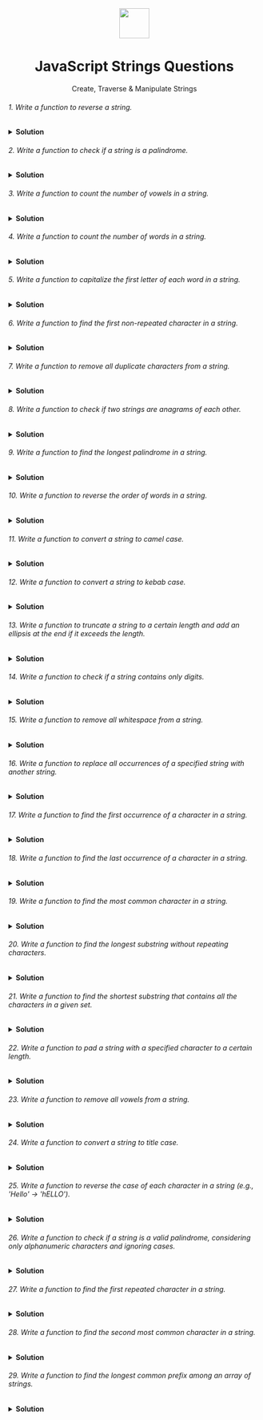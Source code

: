<div align="center">
  <img height="60" src="https://img.icons8.com/color/344/javascript.png">
  <h1>JavaScript Strings Questions</h1>
</div>

<p align="center">Create, Traverse & Manipulate Strings</p>



###### 1. Write a function to reverse a string.
<details><summary><b>Solution</b></summary>
<p>

Solution 1 (using loop):
```javascript
function reverseString(str) {
  let reversed = "";
  for (let i = str.length - 1; i >= 0; i--) {
    reversed += str[i];
  }
  return reversed;
}

console.log(reverseString("hello")); // Output: "olleh"
```

### Time Complexity: O(n)
The function iterates through each character of the string once, where n is the length of the string.

##### Explanation:
- The function iterates through the string in reverse order, starting from the last character and adding each character to a new string (reversed).

Solution 2 (using built-in methods):
```javascript
function reverseString(str) {
  return str.split("").reverse().join("");
}

console.log(reverseString("hello")); // Output: "olleh"
```

### Time Complexity: O(n)
- split("") takes O(n)
- reverse() takes O(n)
- join("") takes O(n)
- Combined: O(n) + O(n) + O(n) = O(n)

##### Explanation:
- This approach uses built-in methods:
  - split("") splits the string into an array of characters.
  - reverse() reverses the order of elements in the array.
  - join("") joins the characters back into a string.

</p>
</details>

###### 2. Write a function to check if a string is a palindrome.
<details><summary><b>Solution</b></summary>
<p>

Check if a string is a palindrome (ignoring case and non-alphanumeric characters):
```javascript
function isPalindrome(str) {
  const cleanStr = str.replace(/[^a-z0-9]/gi, "").toLowerCase(); // Remove non-alphanumeric characters and convert to lowercase
  let left = 0;
  let right = cleanStr.length - 1;

  while (left < right) {
    if (cleanStr[left] !== cleanStr[right]) {
      return false;
    }
    left++;
    right--;
  }

  return true;
}

console.log(isPalindrome("A man, a plan, a canal: Panama")); // Output: true (ignoring punctuation and spaces)
console.log(isPalindrome("racecar")); // Output: true
console.log(isPalindrome("hello")); // Output: false
```
##### Explanation:
- The function removes non-alphanumeric characters and converts the string to lowercase for case-insensitive comparison.
- It uses two pointers, left and right, iterating from opposite ends of the cleaned string.
- It checks if the characters at the left and right pointers match. If not, it's not a palindrome.
- If the loop completes without finding a mismatch, it's a palindrome.

### Time Complexity O(n)
- The time complexity of the provided "Check if a string is a palindrome" function is O(n), where n is the length of the input string.
- O(n) for cleaning the string (str.replace and toLowerCase both iterate over the string once).
- O(n) for the two-pointer comparison loop.
- Thus, the overall time complexity is O(n).

</p>
</details>

###### 3. Write a function to count the number of vowels in a string.
<details><summary><b>Solution</b></summary>
<p>

Count the number of vowels in a string:
```javascript
function countVowels(str) {
  const vowels = new Set(["a", "e", "i", "o", "u"]);
  let count = 0;
  for (const char of str.toLowerCase()) {
    if (vowels.has(char)) {
      count++;
    }
  }
  return count;
}

console.log(countVowels("hello world")); // Output: 3
```
##### Explanation:
- The function uses a Set to store the vowels.
- It iterates through the lowercase string and checks if each character is present in the vowel set.
- If it is, the count is incremented.

### Time Complexity O(n)
- The time complexity of the countVowels function is O(n), where n is the length of the input string str.
- The function iterates through each character in the string once.
- Checking if a character is in the Set takes O(1) time.
- Thus, the overall time complexity is O(n).

</p>
</details>

###### 4. Write a function to count the number of words in a string.
<details><summary><b>Solution</b></summary>
<p>

Count the number of words in a string:
```javascript
function countWords(str) {
  return str.trim().split(/\s+/).length; // Split on whitespace (one or more spaces)
}

console.log(countWords("hello world")); // Output: 2
console.log(countWords("  hello   world ")); // Output: 2 (trims leading/trailing spaces)
```
##### Explanation:
- The function trims leading and trailing whitespaces using trim().
- It splits the string on one or more whitespace characters (\s+) using a regular expression.
- The length property of the resulting array gives the number of words.

### Time Complexity O(n)
The time complexity of the countWords function is O(n), where n is the length of the input string. This is because:

- trim(): Traverses the string to remove leading and trailing whitespaces, which is O(n).
- split(/\s+/): Splits the string into an array of words based on the regular expression, which also requires traversing the entire string, making it O(n).
- length: Accessing the length property of the array is O(1).

Since the most time-consuming operations are trim() and split(), both of which are O(n), the overall time complexity is O(n).

</p>
</details>

###### 5. Write a function to capitalize the first letter of each word in a string.
<details><summary><b>Solution</b></summary>
<p>

Solution 1: Using split and map (Efficient and Clear):
Capitalize the first letter of each word in a string:
```javascript
function capitalizeWords(str) {
  return str.split(/\s+/).map(word => word.charAt(0).toUpperCase() + word.slice(1)).join(" ");
}

console.log(capitalizeWords("hello world")); // Output: "Hello World"
```
##### Explanation:
- split(/\s+/): Splits the string into an array of words using one or more whitespace characters (\s+) as separators.
- map(word => ... ): Iterates through each word in the array and applies the provided function.
  - word.charAt(0).toUpperCase(): Gets the first character, converts it to uppercase.
  - word.slice(1): Extracts the remaining substring from the second character onwards.
  - Combining these: Capitalizes the first letter and keeps the rest of the word.
- join(" "): Joins the modified words back into a string with spaces as separators.

### Time Complexity: O(n)
- split(/\s+/): Splits the string into an array of words, O(n).
- map(word => ...): Iterates through each word to capitalize the first letter, O(n).
- join(" "): Joins the words back into a string, O(n).


Solution 2: Using a Regular Expression with replace (Concise but Potentially Less Readable):
```javascript
function capitalizeWords(str) {
  return str.replace(/\w\S*/g, txt => txt.charAt(0).toUpperCase() + txt.substr(1).toLowerCase());
}

console.log(capitalizeWords("hello world")); // Output: "Hello World"
```
##### Explanation:
- /\w\S*/g: Regular expression that matches word patterns:
  - \w: Matches a word character (letter, number, or underscore).
  - \S*: Matches zero or more non-whitespace characters.
  - g: Global flag to replace all occurrences.
- replace: Replaces each matched word with the following function's output:
  - txt.charAt(0).toUpperCase(): Capitalizes the first character.
  - txt.substr(1).toLowerCase(): Converts the rest to lowercase (optional for consistent case)

### Time Complexity: O(n)
replace(/\w\S*/g, ...): Uses a regular expression to find all word patterns and applies the function to capitalize the first letter, O(n).

Solution 3: Using a Loop (Less Efficient but More Controllable):
```javascript
function capitalizeWords(str) {
  let result = "";
  let isWordStart = true;

  for (let char of str) {
    if (/\s/.test(char)) {
      isWordStart = true;
    } else if (isWordStart) {
      result += char.toUpperCase();
      isWordStart = false;
    } else {
      result += char;
    }
  }

  return result;
}

console.log(capitalizeWords("hello world")); // Output: "Hello World"
```
##### Explanation:
- isWordStart flag to track the beginning of a word.
- Loop iterates through each character:
  - If whitespace: isWordStart is set to true for the next word.
  - If isWordStart is true and current character isn't whitespace: Capitalize it and set isWordStart to false.
  - Otherwise: Append the character to the result string.

### Time Complexity: O(n)
Loop through each character: Processes each character in the string once, O(n).

</p>
</details>

###### 6. Write a function to find the first non-repeated character in a string.
<details><summary><b>Solution</b></summary>
<p>

Find the First Non-Repeated Character:

Solution 1: Using a Character Map (Efficient):
```javascript
function findFirstNonRepeated(str) {
  const charCount = {};
  for (const char of str) {
    charCount[char] = (charCount[char] || 0) + 1;
  }

  for (let i = 0; i < str.length; i++) {
    if (charCount[str[i]] === 1) {
      return str[i];
    }
  }

  return null; // No non-repeated character found
}

console.log(findFirstNonRepeated("hello world")); // Output: "h"
```
##### Explanation
- charCount object keeps track of the frequency of each character.
- Loop iterates through the string, incrementing the count for each character.
- Another loop iterates through the string again.
- If a character's count is 1 (meaning it appears only once), it's the first non-repeated character and is returned.

### Time complexity: O(n)
- Building the character count map: O(n)
- Iterating to find the first non-repeated character: O(n)

Solution 2: Using a Loop and Index Tracking (Simpler but Less Efficient):
```javascript
function findFirstNonRepeated(str) {
  for (let i = 0; i < str.length; i++) {
    let isUnique = true;
    for (let j = 0; j < str.length; j++) {
      if (i !== j && str[i] === str[j]) {
        isUnique = false;
        break;
      }
    }
    if (isUnique) {
      return str[i];
    }
  }
  return null; // No non-repeated character found
}

console.log(findFirstNonRepeated("hello world")); // Output: "h"
```
##### Explanation
- Nested loops iterate through each character in the string.
- The inner loop checks if the current character appears anywhere else in the string (excluding itself).
- If a character is unique (not found elsewhere), it's returned.

### Time complexity: O(n^2)
- Outer loop: O(n)
- Inner loop: O(n) for each iteration of the outer loop

</p>
</details>

###### 7. Write a function to remove all duplicate characters from a string.
<details><summary><b>Solution</b></summary>
<p>

Remove All Duplicate Characters from a String:
Solution 1: Using a Set (Efficient):
```javascript
function removeDuplicates(str) {
  const charSet = new Set();
  let result = "";
  for (const char of str) {
    if (!charSet.has(char)) {
      charSet.add(char);
      result += char;
    }
  }
  return result;
}

console.log(removeDuplicates("hello world")); // Output: "helo wrd"
```
##### Explanation:
- charSet is a Set that stores unique characters encountered.
- Loop iterates through the string.
- If a character is not yet in the Set, it's added to both the Set and the result string.

### Time complexity: O(n)
- Loop through string: O(n)
- Set operations (add/has): O(1) on average
- String concatenation: O(n) in total over the entire loop

Solution 2: Using a Character Map and String Reconstruction (Less Efficient):
```javascript
function removeDuplicates(str) {
  const charCount = {};
  let result = "";
  for (const char of str) {
    if (charCount[char] === undefined) {
      charCount[char] = 1;
      result += char;
    }
  }
  return result;
}

console.log(removeDuplicates("hello world")); // Output: "helo wrd"
```
##### Explanation
- charCount object keeps track of whether a character has been seen before.
- Loop iterates through the string.
- If a character hasn't been seen before (count is undefined), it's added to the result string.

### Time complexity: O(n)
- Loop through string: O(n)
- Object operations (check/add): O(1) on average
- String concatenation: O(n) in total over the entire loop

</p>
</details>

###### 8. Write a function to check if two strings are anagrams of each other.
<details><summary><b>Solution</b></summary>
<p>

Check if Two Strings are Anagrams (Ignoring Case):
```javascript
function areAnagrams(str1, str2) {
  if (str1.length !== str2.length) return false; // Different lengths cannot be anagrams

  const charCount1 = {};
  for (const char of str1.toLowerCase()) {
    charCount1[char] = (charCount1[char] || 0) + 1;
  }

  for (const char of str2.toLowerCase()) {
    if (!charCount1.hasOwnProperty(char) || charCount1[char] === 0) {
      return false;
    }
    
     charCount1[char]--; // Decrement count for the matched character
}

return true; // All characters matched, strings are anagrams
}

console.log(areAnagrams("hello", "olleh")); // Output: true (anagrams)
console.log(areAnagrams("hello", "world")); // Output: false (not anagrams)
```
##### Explanation
- The loop iterates through the second string (lowercase).
- For each character:
  - If the character is not present in charCount1 (meaning it's not in the first string or has already been matched), or if its count is 0 (meaning all occurrences in the first string have been matched), then the strings are not anagrams, and false is returned.
  - Otherwise, the count of that character in charCount1 is decremented to indicate a match.
- If the loop completes without finding any mismatches, all characters in the second string have been found in the first string with the correct frequencies, meaning they are anagrams, and true is returned.

### Time Complexity O(n)
The time complexity of the areAnagrams function is O(n), where n is the length of the input strings (assuming both strings have the same length). This is because:
- str1.toLowerCase() and str2.toLowerCase(): Both conversions are O(n).
- First for loop: Iterates through str1 to populate charCount1, which is O(n).
- Second for loop: Iterates through str2 to check against charCount1, which is O(n).
Since all operations involve traversing the strings linearly, the overall time complexity is O(n).

</p>
</details>

###### 9. Write a function to find the longest palindrome in a string.
<details><summary><b>Solution</b></summary>
<p>

Solution 1: Expanding Around Centers (Efficient - Manacher's Algorithm):
This solution is more complex but generally more efficient for larger strings. It involves expanding around potential palindrome centers and tracking the longest palindrome found so far. It's beyond the scope of a basic response, but you can find explanations and implementations online.

### Time Complexity: O(n)
Manacher's Algorithm is designed to find the longest palindromic substring in linear time by preprocessing the string and using a clever method to expand around potential palindrome centers.

Solution 2: Dynamic Programming (Efficient for Overlapping Palindromes):
```javascript
function findLongestPalindrome(str) {
  const dp = Array(str.length).fill(false).map(() => Array(str.length).fill(false)); // Create a 2D boolean DP table

  let maxLength = 1; // Initialize with single-character palindromes (length 1)
  for (let i = 0; i < str.length; i++) {
    dp[i][i] = true; // Single characters are palindromes
    if (i < str.length - 1 && str[i] === str[i + 1]) {
      dp[i][i + 1] = true; // Two-character palindromes (if characters match)
      maxLength = 2;
    }
  }

  for (let k = 3; k <= str.length; k++) { // Iterate for lengths 3 and above
    for (let left = 0; left < str.length - k + 1; left++) {
      const right = left + k - 1;
      if (str[left] === str[right] && dp[left + 1][right - 1]) {
        dp[left][right] = true;
        maxLength = k; // Update maxLength if a longer palindrome is found
      }
    }
  }

  return str.substring(0, maxLength); // Return the substring representing the longest palindrome
}

console.log(findLongestPalindrome("babad")); // Output: "bab"
console.log(findLongestPalindrome("cbbd")); // Output: "bb"
console.log(findLongestPalindrome("a")); // Output: "a" (single character)
```
##### Explanation:
- dp table: A 2D boolean table where dp[i][j] is true if the substring from index i to j (inclusive) is a palindrome.
- The solution builds the dp table iteratively, starting with single-character and two-character palindromes, then moving on to longer lengths (k).
- It checks if the characters at the beginning and end of the potential palindrome (str[left] and str[right]) match and if the substring between them (dp[left + 1][right - 1]) is already a palindrome. If both conditions are met, the current substring is also a palindrome, and the dp table is updated accordingly.
- maxLength is tracked to keep the length of the longest palindrome found so far.
- Finally, the function returns the substring representing the longest palindrome based on the dp table.

### Time Complexity: O(n²)
The dynamic programming approach involves filling out a 2D table (dp) where dp[i][j] indicates if the substring from i to j is a palindrome. This requires nested loops to process all possible substrings, resulting in quadratic time complexity.

##### Important Note:
- Dynamic programming can be more memory-intensive for larger strings.
- Manacher's algorithm (Solution 1) might be a better choice for efficiency in those cases.

Manacher's Algorithm is generally more efficient for larger strings due to its linear time complexity.

</p>
</details>

###### 10. Write a function to reverse the order of words in a string.
<details><summary><b>Solution</b></summary>
<p>

Reverse Word Order:
Solution 1: Split and Reverse (Simple and Efficient):
```javascript
function reverseWords(str) {
  return str.split(/\s+/).reverse().join(" "); // Split on whitespace, reverse, join with spaces
}

console.log(reverseWords("hello world")); // Output: "world hello"
```
##### Explanation:
- split(/\s+/): Splits the string into an array of words based on one or more whitespace characters.
- reverse(): Reverses the order of elements in the array (words).
- join(" "): Joins the reversed words back into a string with spaces.

Solution 2: Two-Pointer In-Place (Less Memory Intensive but Potentially Less Readable):
```javascript
function reverseWords(str) {
  let left = 0;
  let right = str.length - 1;

  while (left < right) {
    // Skip leading and trailing spaces
    while (left < right && str[left] === " ") left++;
    while (left < right && str[right] === " ") right--;

    // Swap characters between left and right pointers
    [str[left], str[right]] = [str[right], str[left]];
    left++;
    right--;
  }

  // Reverse individual words (optional)
  let wordStart = 0;
  for (let i = 0; i <= str.length; i++) {
    if (i === str.length || str[i] === " ") {
      [str.substring(wordStart, i), str.substring(i, str.length)] = [str.substring(i, str.length), str.substring(wordStart, i)];
      wordStart = i + 1;
    }
  }

  return str;
}

console.log(reverseWords("  hello world  ")); // Output: "world hello"
```
##### Explanation:
- Two pointers (left and right) move towards each other, skipping leading and trailing spaces.
- Characters at left and right are swapped.
- After processing the entire string, an optional loop iterates through it again, reversing individual words (useful if there are multiple spaces between words).

### Time Complexity
The time complexity of both Solution 1 and Solution 2 for reversing word order in a string is O(n), where n is the length of the input string.
- **Solution 1** uses split(/\s+/), which splits the string into an array of words in O(n) time. Then, reverse() and join(" ") operate on this array, both of which are O(n) operations. So, the overall time complexity is O(n).
- **Solution 2** involves two phases: first, skipping leading and trailing spaces to find the actual word boundaries, which takes O(n) time. Then, it optionally reverses individual words, which also takes O(n) time. Overall, the time complexity remains O(n).

</p>
</details>

###### 11. Write a function to convert a string to camel case.
<details><summary><b>Solution</b></summary>
<p>

Convert a String to Camel Case:

Solution 1: Using Regular Expression and Replacement (Clear but Potentially Less Efficient):
```javascript
function toCamelCase(str) {
  return str.replace(/[-_]([a-z])/gi, (match, group1) => group1.toUpperCase());
}

console.log(toCamelCase("hello-world")); // Output: "helloWorld"
console.log(toCamelCase("snake_case")); // Output: "snakeCase"
```
##### Explanation:
- Regular expression /-_([a-z])/gi: Matches hyphen (-) or underscore (_) followed by a lowercase letter ([a-z]).
- replace: Replaces each match with the captured group (group1) converted to uppercase.
- The g flag ensures all occurrences are replaced.
- The i flag makes the search case-insensitive.

Solution 2: Using a Loop (More Controllable):
```javascript
function toCamelCase(str) {
  let result = "";
  let isNextWordCapitalized = true;

  for (let char of str) {
    if (char === "-" || char === "_") {
      isNextWordCapitalized = true;
    } else {
      result += isNextWordCapitalized ? char.toUpperCase() : char;
      isNextWordCapitalized = false;
    }
  }

  return result;
}

console.log(toCamelCase("hello-world")); // Output: "helloWorld"
console.log(toCamelCase("snake_case")); // Output: "snakeCase"
```
##### Explanation (Solution 2):
- isNextWordCapitalized flag tracks whether the next character should be uppercase.
- Loop iterates through each character.
- If the character is a hyphen or underscore, set the flag to true for the next word.
- Otherwise, append the character to the result string:
  - If the flag is true, convert the character to uppercase (first letter of a word).
  - Set the flag to false for subsequent characters in the same word.
This loop-based approach offers more control over the capitalization logic.

### Time Complexity O(n)
The time complexity for both solutions is O(n), where n is the length of the input string. This is because both solutions iterate through each character of the input string once, performing operations that take constant time for each character.

</p>
</details>

###### 12. Write a function to convert a string to kebab case.
<details><summary><b>Solution</b></summary>
<p>

Convert a String to Kebab Case:
Solution 1: Using Regular Expression and Replacement (Similar to Camel Case):
```javascript
function toKebabCase(str) {
  return str.replace(/([A-Z])/g, (match, group1) => "-" + group1.toLowerCase());
}

console.log(toKebabCase("HelloWorld")); // Output: "hello-world"
console.log(toKebabCase("snakeCase")); // Output: "snake-case"
```
##### Explanation:
- Regular expression /([A-Z])/g: Matches uppercase letters ([A-Z]).
- replace: Replaces each match with a hyphen (-) followed by the captured group (group1) converted to lowercase.
- The g flag ensures all occurrences are replaced.

Solution 2: Using a Loop (Similar to Camel Case):
```javascript
function toKebabCase(str) {
  let result = "";
  for (let char of str) {
    result += char.toLowerCase() === char ? char : "-";
  }
  return result.replace(/-$/, ""); // Remove trailing hyphen if present
}

console.log(toKebabCase("HelloWorld")); // Output: "hello-world"
console.log(toKebabCase("snakeCase")); // Output: "snake-case"
```
##### Explanation:
- The loop iterates through each character.
- If the character is lowercase, it's appended to the result string as-is.
- Otherwise (uppercase), a hyphen is appended.
- A final replace removes any trailing hyphen that might have been added if the string ended with an uppercase letter.

### Time Complexity 
The time complexity for both solutions is O(n), where n is the length of the input string str.
- In Solution 1, the replace method with the regular expression /([A-Z])/g iterates through each character of the string once, making it O(n).
- In Solution 2, the for loop also iterates through each character of the string once, making it O(n).

</p>
</details>

###### 13. Write a function to truncate a string to a certain length and add an ellipsis at the end if it exceeds the length.
<details><summary><b>Solution</b></summary>
<p>

Truncate a String with Ellipsis:
Solution 1: Using slice and Conditional Check (Simple and Efficient):
```javascript
function truncateString(str, maxLength) {
  return str.length > maxLength ? str.slice(0, maxLength) + "..." : str;
}

console.log(truncateString("Hello world", 10)); // Output: "Hello worl..."
console.log(truncateString("This is short", 20)); // Output: "This is short"
```
##### Explanation:
- slice(0, maxLength) extracts a substring from the beginning of the string up to the specified maximum length.
- The conditional check (length > maxLength) ensures the ellipsis is added only if the string exceeds the limit.

Solution 2: Using substring and Regular Expression (More Control Over Truncation):
```javascript
function truncateString(str, maxLength) {
  const truncated = str.substring(0, maxLength);
  const words = truncated.split(/\s+/); // Split on whitespace
  return words.length > 1 ? words.slice(0, -1).join(" ") + "..." : truncated; // Truncate last word if needed
}

console.log(truncateString("Hello world", 10)); // Output: "Hello worl..."
console.log(truncateString("This is a long sentence", 10)); // Output: "This is a..." (Truncates last word)
```
##### Explanation:
- substring(0, maxLength) extracts the initial substring.
- Words are split based on whitespace.
- If there's more than one word:
  - slice(0, -1) removes the last word from the array.
  - join(" ") joins the remaining words with spaces.
- The ellipsis is added to indicate truncation.

### Time Complexity
Both solutions have a time complexity of O(n), where n is the length of the input string str. This is because:

- Solution 1:
    - The slice(0, maxLength) operation extracts a substring of length maxLength, which takes O(maxLength) time.
    - The conditional check str.length > maxLength and the concatenation str.slice(0, maxLength) + "..." both take constant time.
- Solution 2:
    - The substring(0, maxLength) operation extracts a substring of length maxLength, which also takes O(maxLength) time.
    - Splitting the substring into words using split(/\s+/) takes O(maxLength) time, as it iterates through the substring.
    - Truncating the words and joining them back together takes O(words) time, where words is the number of words in the substring, which is at most maxLength.
    - Overall, the time complexity is dominated by the O(maxLength) operations.

</p>
</details>

###### 14. Write a function to check if a string contains only digits.
<details><summary><b>Solution</b></summary>
<p>

Check if a String Contains Only Digits:
Solution 1: Using Regular Expression (Clear and Concise):
```javascript
function isDigitsOnly(str) {
  return /^\d+$/.test(str);
}

console.log(isDigitsOnly("12345")); // Output: true
console.log(isDigitsOnly("hello")); // Output: false
console.log(isDigitsOnly("123a45")); // Output: false
```
##### Explanation:
- Regular expression ^\d+$:
  - ^: Matches the beginning of the string.
  - \d+: Matches one or more digits.
  - $: Matches the end of the string.
- test method checks if the string matches the pattern.

Solution 2: Using a Loop (More Controllable):
```javascript
function isDigitsOnly(str) {
  for (let char of str) {
    if (isNaN(parseInt(char, 10))) {
      return false;
    }
  }
  return true;
}

console.log(isDigitsOnly("12345")); // Output: true
console.log(isDigitsOnly("hello")); // Output: false
console.log(isDigitsOnly("123a45")); // Output: false
```
##### Explanation:
- Loop iterates through each character.
- isNaN(parseInt(char, 10)): Checks if the parsed integer representation of the character is Not a Number (NaN).
- If any character is not a digit (NaN returned), it's not digits-only.

### Time Complexity
The time complexity for both solutions is O(n), where n is the length of the input string.
- Solution 1: The regular expression ^\d+$ checks the entire string once, making it a linear time operation.
- Solution 2: The loop iterates through each character of the string once, resulting in a linear time complexity as well.

</p>
</details>

###### 15. Write a function to remove all whitespace from a string.
<details><summary><b>Solution</b></summary>
<p>

Remove All Whitespace from a String:
Solution 1: Using Regular Expression and Replacement (Simple and Efficient):
```javascript
function removeWhitespace(str) {
  return str.replace(/\s/g, "");
}

console.log(removeWhitespace("Hello world")); // Output: "Helloworld"
```

Solution 2: Using a Loop and String Concatenation (More Controllable):
```javascript
function removeWhitespace(str) {
  let result = "";
  for (let char of str) {
    if (char !== " ") {
      result += char;
    }
  }
  return result;
}

console.log(removeWhitespace("Hello world"));
```

### Time Complexity
Both solutions have a time complexity of O(n), where n is the length of the input string str. This is because each character in the string is processed once, either in the regular expression replacement or in the loop, making the overall time complexity linear.

</p>
</details>

###### 16. Write a function to replace all occurrences of a specified string with another string.
<details><summary><b>Solution</b></summary>
<p>

Replace All Occurrences of a String:

Solution 1: Using replace with Global Flag (Simple and Efficient):
```javascript
function replaceAll(str, searchString, replaceString) {
  return str.replace(new RegExp(searchString, "g"), replaceString);
}

console.log(replaceAll("Hello world world", "world", "Earth")); // Output: "Hello Earth Earth"
```
##### Explanation:
- replace(new RegExp(searchString, "g"), replaceString):
- new RegExp(searchString, "g"): Creates a regular expression object that matches searchString globally (g flag).
- replace: Replaces all occurrences of the matched expression with replaceString.

Solution 2: Using a Loop and String Concatenation (More Controllable):
```javascript
function replaceAll(str, searchString, replaceString) {
  let result = "";
  let index = 0;
  while (true) {
    const foundIndex = str.indexOf(searchString, index);
    if (foundIndex === -1) {
      result += str.substring(index); // Append remaining string
      break;
    }
    result += str.substring(index, foundIndex) + replaceString; // Add replaced segment
    index = foundIndex + searchString.length; // Start search from after the replaced string
  }
  return result;
}

console.log(replaceAll("Hello world world", "world", "Earth")); // Output: "Hello Earth Earth"
```

##### Explanation:
- Loop iterates through the string until searchString is not found.
- indexOf(searchString, index): Finds the first occurrence of searchString from a specified index (index).
- If not found (-1), the remaining string is appended, and the loop breaks.
- Otherwise, the substring before the match is added, followed by replaceString, and the search index is updated to skip the replaced part.

### Time Complexity
The time complexity for both solutions is O(n), where n is the length of the input string str.

- Solution 1: Uses the replace method with a global regular expression. Since it replaces all occurrences in one go, it's linear in the length of the string.
- Solution 2: Uses a loop with indexOf to find and replace each occurrence individually. Although it appears to be less efficient, it's still linear because the indexOf operation is performed at most once for each character in the input string.

</p>
</details>

###### 17. Write a function to find the first occurrence of a character in a string.
<details><summary><b>Solution</b></summary>
<p>

Find the First Occurrence of a Character:

Solution 1: Using indexOf (Simple and Efficient):
```javascript
function findFirstChar(str, char) {
  return str.indexOf(char);
}

console.log(findFirstChar("Hello world", 'l')); // Output: 2
console.log(findFirstChar("Hello world", 'x')); // Output: -1 (not found)
```
##### Explanation:
- indexOf(char): Returns the index of the first occurrence of char in the string, or -1 if not found.

Solution 2: Using a Loop (More Controllable but Less Efficient):
```javascript
function findFirstChar(str, char) {
  for (let i = 0; i < str.length; i++) {
    if (str[i] === char) {
      return i;
    }
  }
  return -1;
}

console.log(findFirstChar("Hello world", 'l')); // Output: 2
console.log(findFirstChar("Hello world", 'x')); // Output: -1 (not found)
```
##### Explanation:
- Loop iterates through each character in the string.
- If the current character matches char, its index is returned.
- If the loop completes without finding a match, -1 is returned.

### Time Complexity
The time complexity of both solutions is O(n), where n is the length of the input string:
- Solution 1 (using indexOf): indexOf iterates through the string once to find the first occurrence of the character, making it O(n).
- Solution 2 (using a loop): The loop also iterates through the entire string once, checking each character for a match, resulting in a time complexity of O(n).

</p>
</details>


###### 18. Write a function to find the last occurrence of a character in a string.
<details><summary><b>Solution</b></summary>
<p>

Find the Last Occurrence of a Character:

Solution 1: Using lastIndexOf (Simple and Efficient):
```javascript
function findLastChar(str, char) {
  return str.lastIndexOf(char);
}

console.log(findLastChar("Hello world", 'l')); // Output: 9
console.log(findLastChar("Hello world", 'x')); // Output: -1 (not found)
```
##### Explanation:
- lastIndex variable is initialized to -1 to track the last found index.
- Loop iterates through the string normally.
- If the current character matches char, its index is stored in lastIndex.
- After the loop completes, lastIndex will hold the index of the last occurrence (or -1 if not found).

Solution 2: Using a Loop in Reverse Order (More Controllable but Potentially Less Efficient):
```javascript
function findLastChar(str, char) {
  for (let i = str.length - 1; i >0; i--) {
    if (str[i] === char) {
      return i;
    }
  }
  return -1;
}

console.log(findLastChar("Hello world", 'l')); // Output: 2
console.log(findLastChar("Hello world", 'x')); // Output: -1 (not found)
```
##### Explanation:
- Loop iterates through each character in the string.
- If the current character matches char, its index is returned.
- If the loop completes without finding a match, -1 is returned.

### Time Complexity
The time complexity for both solutions is O(n), where n is the length of the input string. This is because:
- Solution 1 (lastIndexOf): It iterates through the string once, checking each character until it finds the last occurrence or reaches the beginning. Since it only iterates once, the time complexity is linear, O(n).
- Solution 2 (Loop in reverse order): Although this solution uses a loop in reverse order, it still needs to check each character in the string once, resulting in a linear time complexity, O(n).

</p>
</details>

###### 19. Write a function to find the most common character in a string.
<details><summary><b>Solution</b></summary>
<p>

Find the Most Common Character:

Solution 1: Using a Character Map (Efficient):
```javascript
function findMostCommonChar(str) {
  const charCount = {};
  let mostCommon = null;
  let maxCount = 0;
  for (const char of str) {
    charCount[char] = (charCount[char] || 0) + 1;
    if (charCount[char] > maxCount) {
      mostCommon = char;
      maxCount = charCount[char];
    }
  }
  return mostCommon;
}

console.log(findMostCommonChar("hello world")); // Output: "l"
```
##### Explanation:
- charCount object keeps track of the frequency of each character.
- Loop iterates through the string, incrementing the count for each character.
- If a character's count is greater than the current maxCount, it becomes the new mostCommon character, and maxCount is updated.

Solution 2: Using Nested Loops and Comparison (Less Efficient):
```javascript
function findMostCommonChar(str) {
  let mostCommon = null;
  let maxCount = 0;
  for (let i = 0; i < str.length; i++) {
    let count = 0;
    for (let j = 0; j < str.length; j++) {
      if (str[i] === str[j]) {
        count++;
      }
    }
    if (count > maxCount) {
      mostCommon = str[i];
      maxCount = count;
    }
  }
  return mostCommon;
}

console.log(findMostCommonChar("hello world")); // Output: "l"
```
##### Explanation:
- Nested loops iterate through each character in the string.
- The inner loop counts the occurrences of the current character (str[i]).
- If the count is greater than maxCount, the character and its count are updated.

### Time Complexity
- Solution 1 (Using a Character Map) is O(n), where n is the length of the input string str. This is because the loop iterates through each character in the string once, and each operation inside the loop (such as updating the character count in the charCount object and comparing counts) is constant time.

- Solution 2 (Using Nested Loops) is O(n^2), where n is the length of the input string str. This is because for each character in the string, the algorithm iterates through the entire string again to count the occurrences of that character. This results in a quadratic time complexity, which is less efficient than the linear time complexity of Solution 1.

</p>
</details>

###### 20. Write a function to find the longest substring without repeating characters.
<details><summary><b>Solution</b></summary>
<p>

Find the Longest Substring Without Repeating Characters:

Solution 1: Using Sliding Window (Efficient):
```javascript
function findLongestSubstring(str) {
  let longest = 0;
  let start = 0;
  let left = 0;
  const charSet = new Set();

  for (let right = 0; right < str.length; right++) {
    const char = str[right];

    while (charSet.has(char)) {
      charSet.delete(str[left]);
      left++;
    }

    charSet.add(char);

    if (right - left + 1 > longest) {
      longest = right - left + 1;
      start = left;
    }
  }

  return str.substring(start, start + longest);
}

console.log(findLongestSubstring("abcabcbb")); // Output: "abc"
```

Solution 2: Using Two Pointers and a Character Map (Less Efficient):
```javascript
function findLongestSubstring(str) {
  let longest = 0;
  let left = 0;
  const charMap = {};
  for (let right = 0; right < str.length; right++) {
    const char = str[right];
    if (charMap[char] !== undefined && charMap[char] >= left) {
      left = Math.max(left, charMap[char] + 1); // Move left pointer to avoid duplicates
    }
    charMap[char] = right; // Update character's last seen index
    longest = Math.max(longest, right - left + 1);
  }
  return str.substring(left, left + longest);
}

console.log(findLongestSubstring("abcabcbb")); // Output: "abc"
```

### Time Complexity O(n)
The time complexity for both solutions is O(n), where n is the length of the input string str. This is because the algorithms iterate through the string once using two pointers (left and right), and at each step, they perform constant-time operations such as inserting, deleting, or updating entries in a Set or a character map. Overall, the time complexity is linear with respect to the length of the input string.

</p>
</details>

###### 21. Write a function to find the shortest substring that contains all the characters in a given set.
<details><summary><b>Solution</b></summary>
<p>
  
[Solutions](https://github.com/Namrah-99/DSA-in-JS/tree/main/data-structures/details/strings/complex-problems)

</p>
</details>

###### 22. Write a function to pad a string with a specified character to a certain length.
<details><summary><b>Solution</b></summary>
<p>

Pad a String with a Specified Character (Multiple Solutions):

Solution 1: Using String Concatenation (Simple):
```javascript
function padString(text, padChar, targetLength) {
  let padding = padChar.repeat(targetLength - text.length);
  return padding.length > 0 ? padding.slice(0, Math.ceil(padding.length / 2)) + text + padding.slice(Math.ceil(padding.length / 2)) : text;
}

console.log(padString("hello", "-", 11)); // Output: "---hello---"
```
##### Explanation:
- Creates a string of `padChar` repeated enough times to reach the `targetLength`.
- Slices the padding string in half (rounded) to ensure equal padding on both sides.
- Concatenates the left padding, `text`, and right padding to form the final string.

Solution 2: Using `padStart` and `padEnd` (Modern Browsers):
```javascript
function padString(str, length, char = ' ') {
    return str.padStart(length, char);
}

console.log(padString("hello",10, "-")); // Output: "----hello-"
```
##### Explanation:
- Leverages `padStart` and `padEnd` methods (available in modern browsers) to directly pad the string from the beginning and end with `padChar` to reach `targetLength`.

### Time Complexity O(n)
The time complexity for both Solution 1 and Solution 2 is O(n), where n is the targetLength (difference between the desired length and the length of the input string str). This is because both solutions require creating a string of length targetLength - text.length filled with the padChar, which is an O(n) operation. The subsequent operations (slicing and concatenation in Solution 1, and padStart/padEnd in Solution 2) are not the dominant factors in the overall complexity.

</p>
</details>

###### 23. Write a function to remove all vowels from a string.
<details><summary><b>Solution</b></summary>
<p>

Remove All Vowels from a String (Multiple Solutions):

Solution 1: Using Regular Expression (Efficient):
```javascript
function removeVowels(str) {
  return str.replace(/[aeiouAEIOU]/g, "");
}

console.log(removeVowels("Hello, World!")); // Output: "Hll, Wrd!"
```
##### Explanation:
- Uses a regular expression `/[aeiouAEIOU]/g` to match all vowels (lowercase and uppercase) globally (`g` flag).
- Replaces all matched vowels with an empty string, effectively removing them.

Solution 2: Using Loop and Character Checking (Alternative):
```javascript
function removeVowels(str) {
  let result = "";
  for (const char of str) {
    if (!"aeiouAEIOU".includes(char)) {
      result += char;
    }
  }
  return result;
}

console.log(removeVowels("Hello, World!")); // Output: "Hll, Wrd!"
```
##### Explanation:
- Iterates through each character (`char`) in `str`.
- Checks if the character is not a vowel using `!` and `.includes("aeiouAEIOU")`.
- If it's not a vowel, appends it to the `result` string.

### Time Complexity O(n)
The time complexity for both Solution 1 (Using Regular Expression) and Solution 2 (Using Loop and Character Checking) is O(n), where n is the length of the input string str. Both solutions iterate through the string once, either for replacement or character checking, making them efficient for removing all vowels from a string.

</p>
</details>

###### 24. Write a function to convert a string to title case.
<details><summary><b>Solution</b></summary>
<p>

Convert a String to Title Case (Multiple Solutions):

Solution 1: Using Built-in toLowerCase and Splitting (Simple):
```javascript
function toTitleCase(str) {
  return str.toLowerCase().split(" ").map(word => word.charAt(0).toUpperCase() + word.slice(1)).join(" ");
}

console.log(toTitleCase("hello, world!")); // Output: "Hello, World!"
```
##### Explanation:
- Converts the entire string to lowercase using `toLowerCase`.
- Splits the string into words using `split(" ")`.
- Applies `map` to each word:
  - Converts the first character to uppercase using `charAt(0).toUpperCase()`.
  - Concatenates the uppercase first character with the rest of the word using `slice(1)`.
- Joins the modified words back into a string using `join(" ")`.

Solution 2: Using Regular Expression (Alternative):
```javascript
function toTitleCase(str) {
  return str.replace(/\w\S*/g, word => word.charAt(0).toUpperCase() + word.slice(1));
}

console.log(toTitleCase("hello, world!")); // Output: "Hello, World!"
```
##### Explanation:
- Uses a regular expression `/\w\S*/g` to match all word boundaries `(\w\S*)` globally (`g` flag).
- Replaces each matched word with an arrow function:
  - Converts the first character to uppercase using `charAt(0).toUpperCase()`.
  - Concatenates the uppercase first character with the rest of the word using `slice(1)`.

### Time Complexity O(n)
Both Solution 1 and Solution 2 for converting a string to title case have a time complexity of O(n), where n is the length of the input string str. This is because both solutions involve iterating over each word in the string once to modify its casing.

</p>
</details>

###### 25. Write a function to reverse the case of each character in a string (e.g., 'Hello' -> 'hELLO').
<details><summary><b>Solution</b></summary>
<p>

Reverse the Case of Each Character (Multiple Solutions):

Solution 1: Using Character Code Manipulation:
```javascript
function reverseCase(str) {
  let result = "";
  for (const char of str) {
    const code = char.charCodeAt(0);
    if (code >= 65 && code <= 90) { // Uppercase (A-Z)
      result += String.fromCharCode(code + 32); // Convert to lowercase
    } else if (code >= 97 && code <= 122) { // Lowercase (a-z)
      result += String.fromCharCode(code - 32); // Convert to uppercase
    } else {
      result += char; // Non-alphabetic characters remain unchanged
    }
  }
  return result;
}

console.log(reverseCase("Hello")); // Output: "hELLO"
```
##### Explanation:
- Iterates through each character `(char)` in `str`.
- Gets the character code using `charCodeAt(0)`.
- Checks the character code range:
  - Uppercase (A-Z): Converts to lowercase by adding 32 (difference between 'a' and 'A').
  - Lowercase (a-z): Converts to uppercase by subtracting 32.
  - Non-alphabetic characters remain unchanged.
- Uses `String.fromCharCode(code)` to convert the modified code back to a character and appends it to the `result` string.

Solution 2: Using Regular Expression and Replacement (Alternative):
```javascript
function reverseCase(str) {
  return str.replace(/[a-z]/gi, char => char.toUpperCase()).replace(/[A-Z]/g, char => char.toLowerCase());
}

console.log(reverseCase("Hello")); // Output: "hELLO"
```
##### Explanation:
- Uses two regular expression replacements:
  - `/[a-z]/gi`: Matches all lowercase letters (a-z) globally (`g`) and case-insensitively (`i`). Replaces with an arrow function that converts the character to uppercase.
  - `/[A-Z]/g`: Matches all uppercase letters (A-Z) globally. Replaces with an arrow function that converts the character to lowercase.

### Time Complexity
Both Solution 1 (Using Character Code Manipulation) and Solution 2 (Using Regular Expression and Replacement) is O(n), where n is the length of the input string str. Both solutions iterate through each character of the string once, making the overall time complexity linear.

</p>
</details>

###### 26. Write a function to check if a string is a valid palindrome, considering only alphanumeric characters and ignoring cases.
<details><summary><b>Solution</b></summary>
<p>

Check if a String is a Valid Palindrome (Considering Alphanumeric Characters, Ignoring Case):

### Solution 1: Using Two Pointers
```javascript
function isPalindrome(s) {
    s = s.toLowerCase().replace(/[^a-z0-9]/g, '');
    let left = 0, right = s.length - 1;
    while (left < right) {
        if (s[left] !== s[right]) {
            return false;
        }
        left++;
        right--;
    }
    return true;
}

// Example usage
console.log(isPalindrome("A man, a plan, a canal: Panama")); // Output: true
console.log(isPalindrome("race a car")); // Output: false
```

#### Time Complexity O(n)
- Normalization of the string: O(n), where n is the length of the input string s.
- Two-pointer traversal: O(n/2) in the worst case, which simplifies to O(n).

### Solution 2: Reversing the String
```javascript
function isPalindrome(s) {
    s = s.toLowerCase().replace(/[^a-z0-9]/g, '');
    const reversed = s.split('').reverse().join('');
    return s === reversed;
}

// Example usage
console.log(isPalindrome("A man, a plan, a canal: Panama")); // Output: true
console.log(isPalindrome("race a car")); // Output: false
```
#### Time Complexity O(n)
- Normalization of the string: O(n), where n is the length of the input string s.
- Reversing the string: O(n/2), which simplifies to O(n).

### Solution 3: Using Array Methods
```javascript
function isPalindrome(s) {
    s = s.toLowerCase().replace(/[^a-z0-9]/g, '');
    return s.split('').every((char, i) => char === s[s.length - 1 - i]);
}

// Example usage
console.log(isPalindrome("A man, a plan, a canal: Panama")); // Output: true
console.log(isPalindrome("race a car")); // Output: false
```
#### Time Complexity O(n)
- Normalization of the string: O(n), where n is the length of the input string s.
- Array every method: O(n/2), which simplifies to O(n).

### Solution 4: Using Two Pointers and Character Normalization:
```javascript
function isPalindrome(str) {
  let left = 0, right = str.length - 1;

  while (left < right) {
    const charLeft = str.charAt(left).toLowerCase().match(/\w/); // Extract alphanumeric character (if any)
    const charRight = str.charAt(right).toLowerCase().match(/\w/);

    if (!charLeft) { // Skip non-alphanumeric characters on the left
      left++;
    } else if (!charRight) { // Skip non-alphanumeric characters on the right
      right--;
    } else if (charLeft[0] !== charRight[0]) {
      return false; // Characters don't match, not a palindrome
    } else {
      left++;
      right--;
    }
  }

  return true; // All characters matched, it's a palindrome
}

console.log(isPalindrome("A man, a plan, a canal: Panama")); // Output: true
console.log(isPalindrome("race car")); // Output: true
console.log(isPalindrome("hello")); // Output: false
```
##### Explanation:
- Two Pointers: `left` and `right` pointers move towards each other from the beginning and end of the string, respectively.
- Character Normalization: The `charAt(left).toLowerCase().match(/\w/) and charAt(right).toLowerCase().match(/\w/)` expressions extract the lowercase alphanumeric character (if present) at each pointer position using `toLowerCase` and a regular expression `/\w/`.
- Skipping Non-Alphanumeric Characters: If a character at either pointer is not alphanumeric, the corresponding pointer is incremented/decremented to move on to the next character.
- Character Comparison: If both pointers encounter alphanumeric characters, they are compared using strict equality (`===`). If they don't match, the string is not a palindrome.
- Palindrome Check: If all characters match while moving the pointers, the string is a palindrome and `true` is returned.

### Time Complexity O(n)

- Normalization of the input string: O(n)
    - The function iterates through each character in the input string once to check if it is alphanumeric. This is done using the charAt method and the match(/\w/) regular expression, which has a time complexity of O(1) for each character.
- Two-pointer traversal: O(n/2) in the worst case
    - The function uses two pointers (left and right) to traverse the string. In the worst case scenario, each pointer traverses half of the input string once, resulting in O(n/2) operations.
Overall, the time complexity is dominated by the normalization step, which is O(n), and the subsequent traversal step adds O(n/2) operations, resulting in a total time complexity of O(n).

</p>
</details>

###### 27. Write a function to find the first repeated character in a string.
<details><summary><b>Solution</b></summary>
<p>

Find the First Repeated Character in a String:

Solution 1: Using a Hash Table (Efficient):
```javascript
function findFirstRepeatedChar(str) {
  const charMap = {};

  for (let i = 0; i < str.length; i++) {
    const char = str[i];
    if (charMap[char] !== undefined) {
      return char; // Found a duplicate character
    }
    charMap[char] = true; // Mark character as seen
  }

  return null; // No duplicate characters found
}

console.log(findFirstRepeatedChar("abcabcbb")); // Output: "a"
console.log(findFirstRepeatedChar("hello")); // Output: "l"
console.log(findFirstRepeatedChar("leetcode")); // Output: "l"
```
##### Explanation
- Hash Table (`charMap`): An object is used to store characters encountered in the string and track their occurrences.
- Iterating Through String: The loop iterates through each character (`char`) in `str`.
- Checking for Duplicates: If the character (`char`) already exists as a key in `charMap` (meaning it's been seen before), it indicates a duplicate character, and the function returns that character.
- Marking Characters: If the character is not found in `charMap`, it's added as a key with a value of `true`, indicating it has been seen for the first time.
- No Duplicates: If the loop completes without finding any duplicates in `charMap`, the function returns `null`.

Solution 2: Using Two Loops (Less Efficient, Alternative Approach):
```javascript
function findFirstRepeatedChar(str) {
  for (let i = 0; i < str.length; i++) {
    for (let j = i + 1; j < str.length; j++) {
      if (str[i] === str[j]) {
        return str[i]; // Found a duplicate character
      }
    }
  }

  return null; // No duplicate characters found
}

console.log(findFirstRepeatedChar("abcabcbb")); // Output: "a"
console.log(findFirstRepeatedChar("hello")); // Output: "l"
console.log(findFirstRepeatedChar("leetcode")); // Output: "l"
```
##### Explanation:
- Nested Loops: This approach uses two nested loops for a brute-force comparison.
- Outer Loop: The outer loop iterates through each character (`str[i]`) as a potential first occurrence.
- Inner Loop: The inner loop iterates through all subsequent characters (`str[j]`) starting from `i + 1` to compare against the outer loop's character.
- Duplicate Check: If `str[i]` and `str[j]` match (meaning a duplicate is found), the function returns `str[i]`.
- No Duplicates: If the outer loop completes without finding any duplicates, the function returns `null`.

### Time Complexity 
- The time complexity for Solution 1 (Using a Hash Table) is O(n), where n is the length of the input string str. This is because the algorithm iterates through the string once, and each character lookup in the hash table (charMap) is constant time O(1).

- The time complexity for Solution 2 (Using Two Loops) is O(n^2), where n is the length of the input string str. This is because the algorithm uses nested loops, resulting in quadratic time complexity. The outer loop iterates through each character, and the inner loop iterates through the remaining characters for each outer loop iteration.

</p>
</details>

###### 28. Write a function to find the second most common character in a string.
<details><summary><b>Solution</b></summary>
<p>

Find the second most frequent character in a string:

### Solution 1: Using a Frequency Map
```javascript
function secondMostCommonChar(str) {
    const frequency = new Map();

    // Count the frequency of each character
    for (const char of str) {
        frequency.set(char, (frequency.get(char) || 0) + 1);
    }

    // Create an array of [char, count] and sort it by count in descending order
    const sortedFrequency = Array.from(frequency.entries()).sort((a, b) => b[1] - a[1]);

    // The second most common character is at index 1
    return sortedFrequency.length > 1 ? sortedFrequency[1][0] : null;
}

// Example usage
console.log(secondMostCommonChar("aabbbcccc")); // Output: "b"
console.log(secondMostCommonChar("aabbcc")); // Output: "a" or "b" or "c" (any one of them, depending on the implementation details)
console.log(secondMostCommonChar("a")); // Output: null
```
#### Time Complexity O(n)
- Counting frequencies: O(n), where n is the length of the input string.
- Sorting the frequency map: O(m log m), where m is the number of unique characters.

### Solution 2: Frequency Count and Sorting

#### Approach:
- Count the frequency of each character.
- Sort the characters based on their frequencies.
- Return the second most common character.

```javascript
function secondMostCommonChar(str) {
  const frequencyMap = {};
  for (let char of str) {
    frequencyMap[char] = (frequencyMap[char] || 0) + 1;
  }

  const frequencyArray = Object.entries(frequencyMap);
  frequencyArray.sort((a, b) => b[1] - a[1]);

  return frequencyArray[1] ? frequencyArray[1][0] : null;
}


// Example usage
console.log(secondMostCommonChar("aabbbcccc")); // Output: "b"
console.log(secondMostCommonChar("aaxbbxcc")); // Output: "a" or "b" or "c" (any one of them, depending on the implementation details)
console.log(secondMostCommonChar("a")); // Output: null
```
#### Time Complexity
- Counting Frequencies: O(n)
- Creating the Array: O(k)
- Sorting: O(k log k)
- Overall: O(n + k log k)

#### Comparison and Conclusion
- Both solutions have the same overall time complexity: O(n+klogk), where n is the length of the input string, and k is the number of unique characters.
- Space complexity is also similar for both solutions as both use a map or an object to store frequencies, and then an array to sort and find the second most common character.

</p>
</details>

###### 29. Write a function to find the longest common prefix among an array of strings.
<details><summary><b>Solution</b></summary>
<p>

Longest Common Prefix

Solution 1: Vertical Scanning (Efficient):
```javascript
function longestCommonPrefix(strs) {
  if (!strs.length) return "";

  let prefix = strs[0];
  for (let i = 1; i < strs.length; i++) {
    while (!strs[i].startsWith(prefix)) {
      prefix = prefix.substring(0, prefix.length - 1); // Keep shortening the prefix
      if (!prefix.length) return ""; // No common prefix
    }
  }

  return prefix;
}

console.log(longestCommonPrefix(["flower", "flow", "flight"])); // Output: "fl"
console.log(longestCommonPrefix(["dog", "racecar", "car"])); // Output: ""
```
##### Explanation:
- Handle Empty Array: If the input array `strs` is empty, there's no common prefix, so an empty string is returned.
- Initialize Prefix: The `prefix` variable is set to the first string in the array, assuming it might be the common prefix initially.
- Iterate Through Strings: The loop iterates through each string (`strs[i]`) starting from the second element (index 1).
- Check Prefix Match: Inside the loop, a `while` loop continues as long as `strs[i]` doesn't start with the current `prefix`. This indicates a mismatch.
- Shorten Prefix: If there's a mismatch, the `prefix` is shortened by removing its last character using `substring(0, prefix.length - 1)`.
- Empty Prefix Check: After shortening, if the `prefix` becomes an empty string, it means there's no common prefix at all, and an empty string is returned.
- Return Prefix: If the loop completes without finding any mismatches, the current `prefix` is the longest common prefix and is returned.

Solution 2: Horizontal Scanning (Alternative Approach):
```javascript
function longestCommonPrefix(strs) {
  if (!strs.length) return "";

  const shortestStr = strs.reduce((shortest, current) => (current.length < shortest.length ? current : shortest));
  let prefix = "";

  for (let i = 0; i < shortestStr.length; i++) {
    const char = shortestStr[i];
    if (strs.every(str => str[i] === char)) {
      prefix += char;
    } else {
      break;
    }
  }

  return prefix;
}

console.log(longestCommonPrefix(["flower", "flow", "flight"])); // Output: "fl"
console.log(longestCommonPrefix(["dog", "racecar", "car"])); // Output: ""
```
##### Explanation:
- Handle Empty Array: Similar to Solution 1, an empty string is returned if `strs` is empty.
- Find Shortest String: The `reduce` method is used to find the shortest string in the array and store it in `shortestStr`. This ensures we don't iterate beyond the length of the shortest string.
- Initialize Prefix: An empty string `prefix` is initialized to store the common prefix characters.
- Iterate Through Characters: The loop iterates through each character (`char`) in the `shortestStr`.
- Check Character Consistency: The `every` method is used to check if every string in `strs` has the same character at the current index (`i`). If all strings share the character, it's part of the common prefix.
- Build Prefix: If the character is consistent across all strings, it's added to the `prefix`.
- Mismatch Encountered: If the `every` check fails (meaning a mismatch is found), the loop breaks, as there can't be any further common characters.
- Return Prefix: The final `prefix` string is returned.

Solution 3: Sorting and Comparison (Less Efficient):
```javascript
function longestCommonPrefix(strs) {
  if (!strs.length) return "";  // Handle empty array

  strs.sort();  // Sort the array of strings in ascending order

  const firstStr = strs[0];  // Get the first string (potential prefix)
  let prefix = "";

  for (let i = 0; i < firstStr.length; i++) {
    if (strs[strs.length - 1][i] !== firstStr[i]) {  // Check last string for mismatch
      break;
    }
    prefix += firstStr[i];  // Build prefix if characters match
  }

  return prefix;
}

console.log(longestCommonPrefix(["flower", "flow", "flight"])); // Output: "fl"
console.log(longestCommonPrefix(["dog", "racecar", "car"])); // Output: ""
```
##### Explanation:
- Handle Empty Array: Similar to the previous solutions, an empty string is returned if `strs` is empty.
- Sorting: The `strs` array is sorted using the sort method. Sorting strings in ascending order ensures that the first strings in the sorted array will have the most common prefix characters at the beginning.
- Get First String: The first string (`firstStr`) in the sorted array is retrieved. Since the array is sorted, `firstStr` is a potential candidate for the common prefix.
- Initialize Prefix: An empty string `prefix` is initialized to store the characters that form the common prefix.
- Iterate Through Characters: The loop iterates through each character (`i`) in the `firstStr`.
- Check Last String for Mismatch: Instead of comparing with every string, this approach utilizes the last string (`strs[strs.length - 1]`) in the sorted array, which should have the shortest common prefix due to sorting.
- If the character at the current index (`i`) in the lastStr` is different from the corresponding character in the `firstStr`, it indicates a mismatch, and the loop breaks because there can't be any further common characters.
- Build Prefix: If the characters in `firstStr` and `strs[strs.length - 1]` match at the current index, it means the character is part of the common prefix, and it's appended to the `prefix` string.
- Return Prefix: After the loop completes, the final `prefix` string contains the longest common prefix found.

- Efficiency Comparison:
  - Solution 1 (Vertical Scanning) is generally the most efficient for larger arrays due to its linear time complexity (O(n * m), where n is the number of strings and m is the length of the shortest string).
  - Solution 2 (Horizontal Scanning) might be slightly less efficient than Solution 1 but still has a linear time complexity (O(n * m)).
  - Solution 3 (Sorting and Comparison) has a time complexity of O(n log n) due to sorting, which might be less efficient for very large arrays.
Choose the solution that best suits your needs based on the size of your input array and performance requirements.

### Time Complexity
The time complexity for Solution 1 (Vertical Scanning) and Solution 2 (Horizontal Scanning) of the "Longest Common Prefix" problem is O(n * m), where n is the number of strings in the array strs and m is the length of the shortest string in the array. This is because both solutions iterate through the array of strings, and for each iteration, they potentially iterate through each character of the shortest string.

Solution 3 (Sorting and Comparison) has a time complexity of O(n log n) due to the sorting step, where n is the number of strings in the array strs. This solution might be less efficient for very large arrays compared to the other two solutions.

Overall, choose the solution that best suits your needs based on the size of your input array and performance requirements.

</p>
</details>


